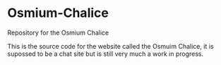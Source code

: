 # Osmium-Chalice
Repository for the Osmium Chalice

This is the source code for the website called the Osmuim Chalice, it is supossed to be a chat site but is still very much a work in progress.
